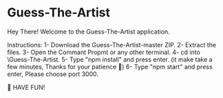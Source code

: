 # Guess-The-Artist
Hey There! Welcome to the Guess-The-Artist application.

Instructions:
1- Download the Guess-The-Artist-master ZIP.
2- Extract the files.
3- Open the Commant Propmt or any other terminal.
4- cd into \Guess-The-Artist.
5- Type "npm install" and press enter. (it make take a few minutes, Thanks for your patience :pray:)
6- Type "npm start" and press enter, Please choose port 3000.

😬 HAVE FUN!
